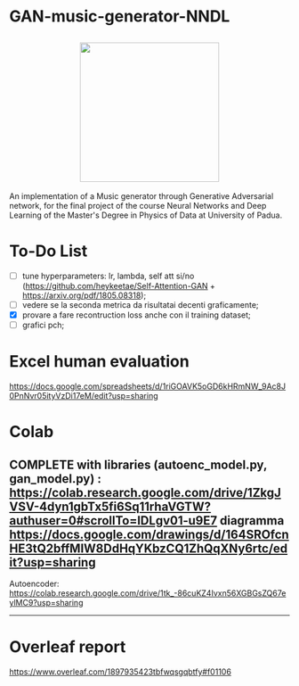 # GAN-music-generator-NNDL


<h2 align="center">
  <img src="https://i.giphy.com/media/v1.Y2lkPTc5MGI3NjExdXYyeGl3MzR3aWJydjk4N3dhbXU4anViaXFvOTh4ODlxYjA1aHJ1eSZlcD12MV9pbnRlcm5hbF9naWZfYnlfaWQmY3Q9Zw/tqfS3mgQU28ko/giphy.gif", width="250">
</h2>


An implementation of a Music generator through Generative Adversarial network, for the final project of the course Neural Networks and Deep Learning of the Master's Degree in Physics of Data at University of Padua.    

# To-Do List
- [ ] tune hyperparameters: lr, lambda, self att si/no (https://github.com/heykeetae/Self-Attention-GAN + https://arxiv.org/pdf/1805.08318);
- [ ] vedere se la seconda metrica da risultatai decenti graficamente;
- [x] provare a fare recontruction loss anche con il training dataset;
- [ ] grafici pch;

# Excel human evaluation
https://docs.google.com/spreadsheets/d/1riGOAVK5oGD6kHRmNW_9Ac8J0PnNvr05ityVzDi17eM/edit?usp=sharing

# Colab

**COMPLETE with libraries (autoenc_model.py, gan_model.py)** : https://colab.research.google.com/drive/1ZkgJVSV-4dyn1gbTx5fi6Sq11rhaVGTW?authuser=0#scrollTo=IDLgv01-u9E7
**diagramma** https://docs.google.com/drawings/d/164SROfcnHE3tQ2bffMIW8DdHqYKbzCQ1ZhQqXNy6rtc/edit?usp=sharing
--- 

Autoencoder: https://colab.research.google.com/drive/1tk_-86cuKZ4Ivxn56XGBGsZQ67eylMC9?usp=sharing

---

# Overleaf report
https://www.overleaf.com/1897935423tbfwqsgqbtfy#f01106

